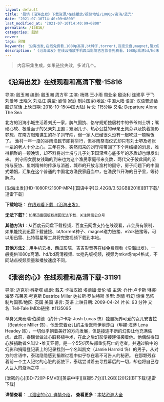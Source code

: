 ```yaml
---
layout: default
title: '剧情《沿海出发》下载资源/在线播放/视频地址/1080p/高清/蓝光'
date: "2021-07-10T14:40:09+0800"
last_modified_at: "2021-07-10T14:40:09+0800"
permalink: /15816/
categories: 剧情
cover:
tags: 剧情
keywords: '沿海出发,在线免费看,1080p高清,bt种子,torrent,百度云盘,magnet,磁力链,迅雷下载资源'
description: '《沿海出发》在线云播放手机西瓜影院吉吉影音免费看，1080p高清bd/hd未删减完整版和tc抢先枪版，mkv/mp4格式，附带bt/torrent种子、magnet/磁力链、百度云盘、网盘资源迅雷下载链接'
---
```


>内容采集生成，如果链接失效，多试几个。


## 《沿海出发》在线观看和高清下载-15816

导演: 殷玉洲 编剧: 殷玉洲 周方军 主演: 杨璐 王小雨 周业余 殷汝利 连建亭 于飞 刘爱琴 王晓义 刘泓江 类型: 剧情 家庭 制片国家/地区: 中国大陆 语言: 汉语普通话 胶辽官话 上映日期: 2018-10-15(中国大陆) 片长: 115分钟 又名: Departure Alone The Sea

北方的沿海小城生活着刘氏一家，脾气固执、恪守规矩独居村中的爷爷刘士堺；嘴硬心软、极爱面子的父亲刘卫国；宠溺儿子、热心公益的母亲王佩芬以及执着摄影梦想，在南方艰难谋生的孙子刘守闯，但一家人已经很久没有一起吃过一顿晚饭了。 渔村一年一度的谷雨渔民节即将举行，但谷雨祭海仪式却只有刘士堺及老张一辈的老人十分上心。三年在外，突然归来的刘守闯带回了下个月结婚的消息，难得相聚的一顿晚饭，却不料将刘士堺与儿子刘卫国深埋心底多年的矛盾却也爆发出来。 刘守闯女朋友钱璐的到来也为这个渔民家庭带来变数，两代父子彼此间的坚持与妥协、鱼刺精神的传承与消逝，城市的开放与渔村的固守，房子问题下的中国式婚姻，汇集在这个普通的中国北方渔民家庭当中，在渔民节开海的日子里，等待解决。


[沿海出发][HD-1080P/2160P-MP4][国语中字][2.42GB/3.52GB][2018][BT下载/迅雷下载]

**下载地址**： [在线观看下载 《沿海出发》](https://www.btdx8.com/torrent/yhcf_2018.html) 


**无法下载?**：`如果迅雷因版权原因无法下载，关注微信公众号 `

**其他方法1**：从百度云网盘下载视频，百度云网盘支持在线观看，非会员有限制，如果能找到迅雷下载链接、bt/torrent种子、magnet磁力链接、e2dk链接等，可以用迅雷、比特彗星等工具将完整视频下载到本地。

**其他方法2**：用手机云播、西瓜影院、吉吉影音等在线免费观看《沿海出发》，一般提供1080p高清、hd/bd高清视频、tc抢先版视频，视频为mkv或mp4格式，不同站点视频质量和播放速度不同。


## 《泄密的心》在线观看和高清下载-31191

导演: 迈克尔·科斯塔 编剧: 戴夫·卡拉汉姆 埃德加·爱伦·坡 主演: 乔什·卢卡斯 琳娜·海蒂 布莱恩·考克斯 Beatrice Miller 达拉斯·罗伯特斯 类型: 剧情 科幻 惊悚 恐怖 制片国家/地区: 英国 美国 语言: 英语 上映日期: 2009-04-24 片长: 93 分钟 又名: Tell-Tale IMDb链接: tt1135095

单身父亲泰瑞·伯纳德（约什·卢卡斯 Josh Lucas 饰）独自抚养可爱的女儿安吉拉（Beatrice Miller 饰），他爱恋着女儿的主治医师伊丽莎白（琳娜·海蒂 Lena Headey 饰），一切似乎朝着美好的方向发展，但是接连不断的幻影让他充满焦虑。此前，泰瑞曾做过心脏移植手术，在此之后幻影便接连侵袭着他。他偶然得知心脏捐助者名叫让•维艾亚德，是一个55岁因头部重伤死亡的老者。并通过脑中的幻影和捐赠登记表上的记录找到一个名叫凯文（Jamie Harrold 饰）的男子，从对方的言语中，泰瑞隐隐感到捐赠过程中似乎存在着不可告人的秘密。 在那颗残存着前一个主人记忆的心脏的驱使下，泰瑞尝试着去寻找幕后的一切，却也将自己卷入巨大的漩涡之中……


[泄密的心][BD-720P-RMVB][英语中字][豆瓣5.7分][1.2GB][2012][BT下载/迅雷下载]

**详情查看**： [《泄密的心》详情介绍](/movie/31191/)， **查看更多**：[本站资源大全](/movie/t/all/)

